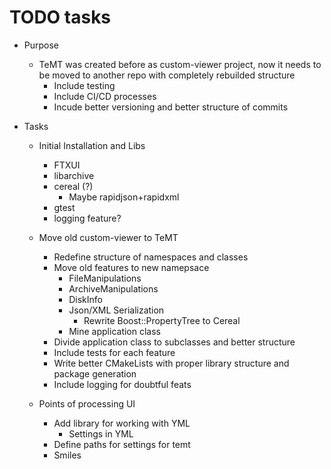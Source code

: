 # TODO tasks

+ Purpose
    + TeMT was created before as custom-viewer project, now it needs to be moved to another repo with completely rebuilded structure
        + Include testing
        + Include CI/CD processes
        + Incude better versioning and better structure of commits

+ Tasks
    + Initial Installation and Libs
        + FTXUI
        + libarchive
        + cereal (?)
            + Maybe rapidjson+rapidxml
        + gtest
        + logging feature?
    
    + Move old custom-viewer to TeMT
        + Redefine structure of namespaces and classes
        + Move old features to new namepsace
            + FileManipulations
            + ArchiveManipulations
            + DiskInfo
            + Json/XML Serialization
                + Rewrite Boost::PropertyTree to Cereal
            + Mine application class
        + Divide application class to subclasses and better structure
        + Include tests for each feature
        + Write better CMakeLists with proper library structure and package generation
        + Include logging for doubtful feats

    + Points of processing UI
        + Add library for working with YML
            + Settings in YML
        + Define paths for settings for temt
        + Smiles


